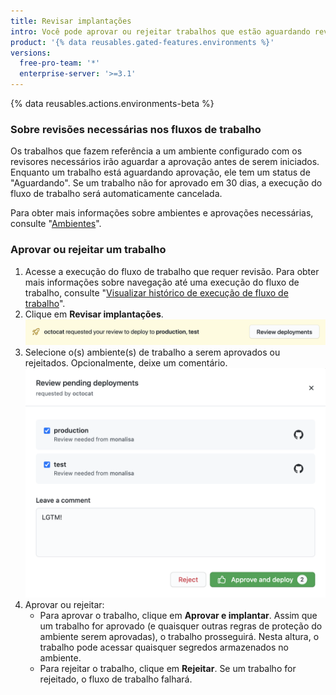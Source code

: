 ```yaml
---
title: Revisar implantações
intro: Você pode aprovar ou rejeitar trabalhos que estão aguardando revisão.
product: '{% data reusables.gated-features.environments %}'
versions:
  free-pro-team: '*'
  enterprise-server: '>=3.1'
---
```


{% data reusables.actions.environments-beta %}

### Sobre revisões necessárias nos fluxos de trabalho

Os trabalhos que fazem referência a um ambiente configurado com os revisores necessários irão aguardar a aprovação antes de serem iniciados. Enquanto um trabalho está aguardando aprovação, ele tem um status de "Aguardando". Se um trabalho não for aprovado em 30 dias, a execução do fluxo de trabalho será automaticamente cancelada.

Para obter mais informações sobre ambientes e aprovações necessárias, consulte "[Ambientes](/actions/reference/environments)".

### Aprovar ou rejeitar um trabalho

1. Acesse a execução do fluxo de trabalho que requer revisão. Para obter mais informações sobre navegação até uma execução do fluxo de trabalho, consulte "[Visualizar histórico de execução de fluxo de trabalho](/actions/managing-workflow-runs/viewing-workflow-run-history)".
2. Clique em **Revisar implantações**. ![Revisar implantações](/assets/images/actions-review-deployments.png)
3. Selecione o(s) ambiente(s) de trabalho a serem aprovados ou rejeitados. Opcionalmente, deixe um comentário. ![Aprovar implantações](/assets/images/actions-approve-deployments.png)
4. Aprovar ou rejeitar:
   - Para aprovar o trabalho, clique em **Aprovar e implantar**. Assim que um trabalho for aprovado (e quaisquer outras regras de proteção do ambiente serem aprovadas), o trabalho prosseguirá. Nesta altura, o trabalho pode acessar quaisquer segredos armazenados no ambiente.
   - Para rejeitar o trabalho, clique em **Rejeitar**. Se um trabalho for rejeitado, o fluxo de trabalho falhará.
